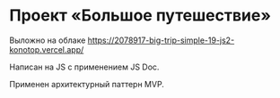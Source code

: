 # Проект «Большое путешествие»

Выложно на облаке https://2078917-big-trip-simple-19-js2-konotop.vercel.app/

Написан на JS с применением JS Doc.

Применен архитектурный паттерн MVP.
